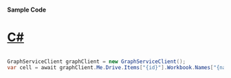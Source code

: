 #### Sample Code
# [C#](#tab/Csharp)

```C#

GraphServiceClient graphClient = new GraphServiceClient();
var cell = await graphClient.Me.Drive.Items["{id}"].Workbook.Names["{name}"].Range.Cell.Request().GetAsync();

```